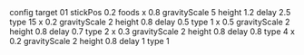 <?xml version="1.0" encoding="UTF-8"?>
<!DOCTYPE plist PUBLIC "-//Apple//DTD PLIST 1.0//EN" "http://www.apple.com/DTDs/PropertyList-1.0.dtd">
<plist version="1.0">
<dict>
  <key>config</key>
	<dict>
		<key>target</key>
		<string>01</string>
		<key>stickPos</key>
		<real>0.2</real>
	</dict>
	<key>foods</key>
	<array>
		<dict>
			<key>x</key>
			<real>0.8</real>
			<key>gravityScale</key>
			<integer>5</integer>
			<key>height</key>
			<real>1.2</real>
			<key>delay</key>
			<real>2.5</real>
			<key>type</key>
			<integer>15</integer>
		</dict>
		<dict>
			<key>x</key>
			<string>0.2</string>
			<key>gravityScale</key>
			<integer>2</integer>
			<key>height</key>
			<real>0.8</real>
			<key>delay</key>
			<real>0.5</real>
			<key>type</key>
			<integer>1</integer>
		</dict>
		<dict>
			<key>x</key>
			<string>0.5</string>
			<key>gravityScale</key>
			<integer>2</integer>
			<key>height</key>
			<real>0.8</real>
			<key>delay</key>
			<real>0.7</real>
			<key>type</key>
			<integer>2</integer>
		</dict>
		<dict>
			<key>x</key>
			<string>0.3</string>
			<key>gravityScale</key>
			<integer>2</integer>
			<key>height</key>
			<real>0.8</real>
			<key>delay</key>
			<real>0.8</real>
			<key>type</key>
			<integer>4</integer>
		</dict>
		<dict>
			<key>x</key>
			<string>0.2</string>
			<key>gravityScale</key>
			<integer>2</integer>
			<key>height</key>
			<real>0.8</real>
			<key>delay</key>
			<integer>1</integer>
			<key>type</key>
			<integer>1</integer>
		</dict>
	</array>
</dict>
</plist>
